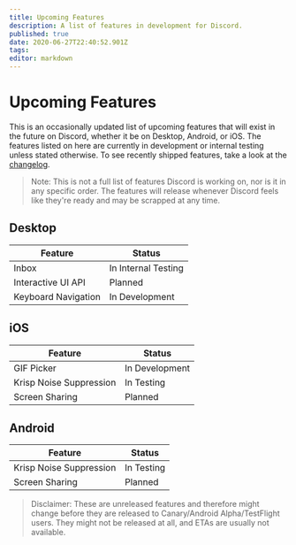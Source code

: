 ```yaml
---
title: Upcoming Features
description: A list of features in development for Discord.
published: true
date: 2020-06-27T22:40:52.901Z
tags: 
editor: markdown
---
```


# Upcoming Features
This is an occasionally updated list of upcoming features that will exist in the future on Discord, whether it be on Desktop, Android, or iOS. The features listed on here are currently in development or internal testing unless stated otherwise. To see recently shipped features, take a look at the [changelog](/changelog).

> Note: This is not a full list of features Discord is working on, nor is it in any specific order. The features will release whenever Discord feels like they're ready and may be scrapped at any time.

## Desktop

| Feature |	Status |
|---------|---------|
| Inbox | In Internal Testing |
| Interactive UI API | Planned |
| Keyboard Navigation | In Development |

## iOS
| Feature | Status	|
|---------|---------|
| GIF Picker | In Development |
| Krisp Noise Suppression | In Testing |
| Screen Sharing | Planned |

## Android
| Feature | Status |
|---------|--------|
| Krisp Noise Suppression | In Testing |
| Screen Sharing | Planned |

> Disclaimer: These are unreleased features and therefore might change before they are released to Canary/Android Alpha/TestFlight users. They might not be released at all, and ETAs are usually not available.